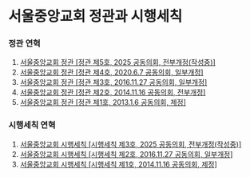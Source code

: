 # 서울중앙교회 정관과 시행세칙

### 정관 연혁

1. [서울중앙교회 정관 [정관 제5호, 2025 공동의회, 전부개정(작성중)]](./서울중앙교회/2025/정관-2025.md)
2. [서울중앙교회 정관 [정관 제4호, 2020.6.7 공동의회, 일부개정]](./서울중앙교회/2020/정관-2020.06.07.md)
3. [서울중앙교회 정관 [정관 제3호, 2016.11.27 공동의회, 일부개정]](./서울중앙교회/2016/정관-2016.11.27.md)
4. [서울중앙교회 정관 [정관 제2호, 2014.11.16 공동의회, 전부개정]](./서울중앙교회/2014/정관-2014.11.16.md)
5. [서울중앙교회 정관 [정관 제1호, 2013.1.6 공동의회, 제정]](./서울중앙교회/2013/정관-2013.01.06.md)

### 시행세칙 연혁

1. [서울중앙교회 시행세칙 [시행세칙 제3호, 2025 공동의회, 전부개정(작성중)]](./서울중앙교회/2025/시행세칙-2025.md)
2. [서울중앙교회 시행세칙 [시행세칙 제2호, 2016.11.27 공동의회, 일부개정]](./서울중앙교회/2016/시행세칙-2016.11.27.md)
3. [서울중앙교회 시행세칙 [시행세칙 제1호, 2014.11.16 공동의회, 제정]](./서울중앙교회/2014/시행세칙-2014.11.16.md)
